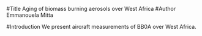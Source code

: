 #Title
Aging of biomass burning aerosols over West Africa
#Author 
Emmanouela Mitta

#Introduction
We present aircraft measurements of BB0A over West Africa.
